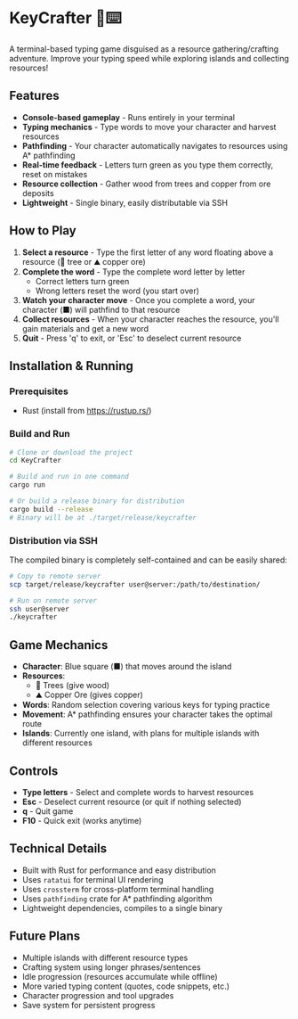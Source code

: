 # KeyCrafter 🔨⌨️

A terminal-based typing game disguised as a resource gathering/crafting adventure. Improve your typing speed while exploring islands and collecting resources!

## Features

- **Console-based gameplay** - Runs entirely in your terminal
- **Typing mechanics** - Type words to move your character and harvest resources
- **Pathfinding** - Your character automatically navigates to resources using A* pathfinding
- **Real-time feedback** - Letters turn green as you type them correctly, reset on mistakes
- **Resource collection** - Gather wood from trees and copper from ore deposits
- **Lightweight** - Single binary, easily distributable via SSH

## How to Play

1. **Select a resource** - Type the first letter of any word floating above a resource (🌲 tree or ⛰ copper ore)
2. **Complete the word** - Type the complete word letter by letter
   - Correct letters turn green
   - Wrong letters reset the word (you start over)
3. **Watch your character move** - Once you complete a word, your character (■) will pathfind to that resource
4. **Collect resources** - When your character reaches the resource, you'll gain materials and get a new word
5. **Quit** - Press 'q' to exit, or 'Esc' to deselect current resource

## Installation & Running

### Prerequisites
- Rust (install from https://rustup.rs/)

### Build and Run
```bash
# Clone or download the project
cd KeyCrafter

# Build and run in one command
cargo run

# Or build a release binary for distribution
cargo build --release
# Binary will be at ./target/release/keycrafter
```

### Distribution via SSH
The compiled binary is completely self-contained and can be easily shared:
```bash
# Copy to remote server
scp target/release/keycrafter user@server:/path/to/destination/

# Run on remote server
ssh user@server
./keycrafter
```

## Game Mechanics

- **Character**: Blue square (■) that moves around the island
- **Resources**: 
  - 🌲 Trees (give wood)
  - ⛰ Copper Ore (gives copper)
- **Words**: Random selection covering various keys for typing practice
- **Movement**: A* pathfinding ensures your character takes the optimal route
- **Islands**: Currently one island, with plans for multiple islands with different resources

## Controls

- **Type letters** - Select and complete words to harvest resources
- **Esc** - Deselect current resource (or quit if nothing selected)
- **q** - Quit game
- **F10** - Quick exit (works anytime)

## Technical Details

- Built with Rust for performance and easy distribution
- Uses `ratatui` for terminal UI rendering
- Uses `crossterm` for cross-platform terminal handling
- Uses `pathfinding` crate for A* pathfinding algorithm
- Lightweight dependencies, compiles to a single binary

## Future Plans

- Multiple islands with different resource types
- Crafting system using longer phrases/sentences
- Idle progression (resources accumulate while offline)
- More varied typing content (quotes, code snippets, etc.)
- Character progression and tool upgrades
- Save system for persistent progress 